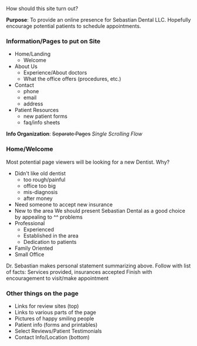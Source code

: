 How should this site turn out?

**Purpose**: To provide an online presence for Sebastian Dental LLC. Hopefully encourage potential patients to schedule appointments.

### Information/Pages to put on Site
* Home/Landing
  * Welcome
* About Us
  * Experience/About doctors
  * What the office offers (procedures, etc.)
* Contact
  * phone
  * email
  * address
* Patient Resources
  * new patient forms
  * faq/info sheets
  
**Info Organization**:  ~~Separate Pages~~   *Single Scrolling Flow*

### Home/Welcome
Most potential page viewers will be looking for a new Dentist. Why?
* Didn't like old dentist
  * too rough/painful
  * office too big
  * mis-diagnosis
  * after money
* Need someone to accept new insurance
* New to the area
We should present Sebastian Dental as a good choice by appealing to ^^ problems
* Professional
  * Experienced
  * Established in the area
  * Dedication to patients
* Family Oriented
* Small Office

Dr. Sebastian makes personal statement summarizing above.
Follow with list of facts: Services provided, insurances accepted
Finish with encouragement to visit/make appointment

### Other things on the page
* Links for review sites (top)
* Links to various parts of the page
* Pictures of happy smiling people
* Patient info (forms and printables)
* Select Reviews/Patient Testimonials
* Contact Info/Location (bottom)




  
  
  
  



